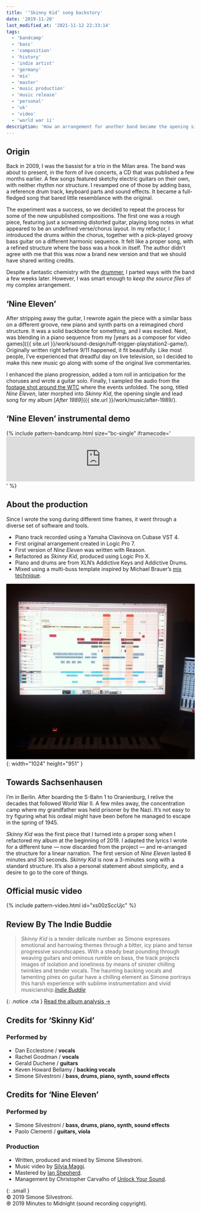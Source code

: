```yaml
---
title: '‘Skinny Kid’ song backstory'
date: '2019-11-20'
last_modified_at: '2021-11-12 22:33:14'
tags:
  - 'bandcamp'
  - 'bass'
  - 'composition'
  - 'history'
  - 'indie artist'
  - 'germany'
  - 'mix'
  - 'master'
  - 'music production'
  - 'music release'
  - 'personal'
  - 'uk'
  - 'video'
  - 'world war ii'
description: 'How an arrangement for another band became the opening single and lead song for Minutes to Midnight’s concept album ‘After 1989’.'
---
```

## Origin

Back in 2009, I was the bassist for a trio in the Milan area. The band was about to present, in the form of live concerts, a CD that was published a few months earlier. A few songs featured sketchy electric guitars on their own, with neither rhythm nor structure. I revamped one of those by adding bass, a reference drum track, keyboard parts and sound effects. It became a full-fledged song that bared little resemblance with the original.

The experiment was a success, so we decided to repeat the process for some of the new unpublished compositions. The first one was a rough piece, featuring just a screaming distorted guitar, playing long notes in what appeared to be an undefined verse/chorus layout. In my refactor, I introduced the drums within the chorus, together with a pick-played groovy bass guitar on a different harmonic sequence. It felt like a proper song, with a refined structure where the bass was a hook in itself. The author didn't agree with me that this was now a brand new version and that we should have shared writing credits.

Despite a fantastic chemistry with the [drummer](https://www.discogs.com/artist/1836203-Carlo-Prussiani), I parted ways with the band a few weeks later. However, I was smart enough to _keep the source files_ of my complex arrangement.

## ‘Nine Eleven’

After stripping away the guitar, I rewrote again the piece with a similar bass on a different groove, new piano and synth parts on a reimagined chord structure. It was a solid backbone for something, and I was excited. Next, was blending in a piano sequence from my [years as a composer for video games]({{ site.url }}/work/sound-design/ruff-trigger-playstation2-game/). Originally written right before 9/11 happened, it fit beautifully. Like most people, I’ve experienced that dreadful day on live television, so I decided to make this new music go along with some of the original live commentaries.

I enhanced the piano progression, added a tom roll in anticipation for the choruses and wrote a guitar solo. Finally, I sampled the audio from the [footage shot around the WTC](https://www.youtube.com/watch?v=IJpql03lDKQ) where the events unfolded. The song, titled _Nine Eleven_, later morphed into _Skinny Kid_, the opening single and lead song for my album [_After 1989_]({{ site.url }}/work/music/after-1989/).

## ‘Nine Eleven’ instrumental demo

{% include pattern-bandcamp.html size="bc-single" iframecode='<iframe style="border: 0; width: 100%; height: 120px;" src="https://bandcamp.com/EmbeddedPlayer/album=2694261691/size=large/bgcol=ffffff/linkcol=333333/tracklist=false/artwork=small/track=3370953346/transparent=true/"><a href="https://minutestomidnight.bandcamp.com/album/after-1989-a-trip-to-freedom-original-demos-outtakes">After 1989: A Trip To Freedom (Original Demos &amp; Outtakes) by Minutes to Midnight</a></iframe>' %}

## About the production

Since I wrote the song during different time frames, it went through a diverse set of software and tools.

- Piano track recorded using a Yamaha Clavinova on Cubase VST 4.
- First original arrangement created in Logic Pro 7.
- First version of _Nine Eleven_ was written with Reason.
- Refactored as _Skinny Kid_, produced using Logic Pro X.
- Piano and drums are from XLN’s Addictive Keys and Addictive Drums.
- Mixed using a multi-buss template inspired by Michael Brauer’s [mix technique](https://brauerizing.wordpress.com/2014/03/19/brauerizing-a-how-to-guide/).

![The two choruses, as shown in Propellerhead’s Reason above, had an eerie resemblance with the twin towers](/assets/images/nine-eleven-reason.jpeg){: width="1024" height="951" }

## Towards Sachsenhausen

I’m in Berlin. After boarding the S-Bahn 1 to Oranienburg, I relive the decades that followed World War II. A few miles away, the concentration camp where my grandfather was held prisoner by the Nazi. It’s not easy to try figuring what his ordeal might have been before he managed to escape in the spring of 1945. 

_Skinny Kid_ was the first piece that I turned into a proper song when I refactored my album at the beginning of 2019. I adapted the lyrics I wrote for a different tune — now discarded from the project — and re-arranged the structure for a linear narration. The first version of _Nine Eleven_ lasted 8 minutes and 30 seconds. _Skinny Kid_ is now a 3-minutes song with a standard structure. It’s also a personal statement about simplicity, and a desire to go to the core of things.

## Official music video

{% include pattern-video.html id="xs00zSccUjc" %}


## Review By The Indie Buddie

> _Skinny Kid_ is a tender delicate number as Simone expresses emotional and harrowing themes through a bitter, icy piano and tense progressive soundscapes. With a steady beat pounding through weaving guitars and ominous rumble on bass, the track projects images of isolation and loneliness by means of sinister chilling twinkles and tender vocals. The haunting backing vocals and lamenting pines on guitar have a chilling element as Simone portrays this harsh experience with sublime instrumentation and vivid musicianship.<cite>[Indie Buddie](https://www.indiebuddie.com/minutes-to-midnight-skinny-kid-video-premiere/)</cite>

{: .notice .cta }
[Read the album analysis&nbsp;→](/work/music/after-1989/)

## Credits for ‘Skinny Kid’

### Performed by

- Dan Ecclestone / **vocals**
- Rachel Goodman / **vocals**
- Gerald Duchene / **guitars**
- Keven Howard Bellamy / **backing vocals**
- Simone Silvestroni / **bass, drums, piano, synth, sound effects**

## Credits for ‘Nine Eleven’

### Performed by

- Simone Silvestroni / **bass, drums, piano, synth, sound effects**
- Paolo Clementi / **guitars, viola**

### Production

- Written, produced and mixed by Simone Silvestroni.
- Music video by [Silvia Maggi](https://silviamaggidesign.com/).
- Mastered by [Ian Shepherd](https://productionadvice.co.uk/about/).
- Management by Christopher Carvalho of [Unlock Your Sound](https://unlockyoursound.com/).

{: .small }
<br>&copy; 2019 Simone Silvestroni.
<br>℗ 2019 Minutes to Midnight (sound recording copyright).